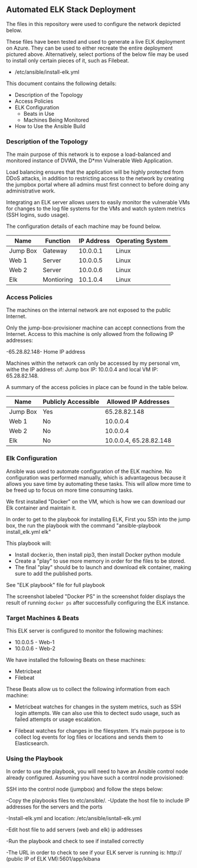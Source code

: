 ## Automated ELK Stack Deployment

The files in this repository were used to configure the network depicted below.



These files have been tested and used to generate a live ELK deployment on Azure. They can be used to either recreate the entire deployment pictured above. Alternatively, select portions of the below file may be used to install only certain pieces of it, such as Filebeat.

 - /etc/ansible/install-elk.yml

This document contains the following details:
- Description of the Topology
- Access Policies
- ELK Configuration
  - Beats in Use
  - Machines Being Monitored
- How to Use the Ansible Build


### Description of the Topology

The main purpose of this network is to expose a load-balanced and monitored instance of DVWA, the D*mn Vulnerable Web Application.

Load balancing ensures that the application will be highly protected from DDoS attacks, in addition to restricting access to the network by creating the jumpbox portal where all admins must first connect to before doing any administrative work.


Integrating an ELK server allows users to easily monitor the vulnerable VMs for changes to the log file systems for the VMs and watch system metrics (SSH logins, sudo usage).


The configuration details of each machine may be found below.


| Name     | Function | IP Address | Operating System |
|----------|----------|------------|------------------|
| Jump Box | Gateway   | 10.0.0.1   | Linux            |
|  Web 1   | Server    | 10.0.0.5   | Linux            |
|  Web 2   | Server    | 10.0.0.6   | Linux            |
|  Elk     | Montioring| 10.1.0.4   | Linux            |

### Access Policies

The machines on the internal network are not exposed to the public Internet. 

Only the jump-box-provisioner machine can accept connections from the Internet. Access to this machine is only allowed from the following IP addresses:

-65.28.82.148- Home IP address 

Machines within the network can only be accessed by my personal vm, withe the IP address of:
Jump box IP: 10.0.0.4 and local VM IP: 65.28.82.148.


A summary of the access policies in place can be found in the table below.

| Name     | Publicly Accessible | Allowed IP Addresses  |
|----------|---------------------|---------------------- |
| Jump Box |  Yes                | 65.28.82.148          |
| Web 1    |  No                 | 10.0.0.4              |
| Web 2    |  No                 | 10.0.0.4              |
| Elk      |  No                 | 10.0.0.4, 65.28.82.148|
### Elk Configuration

Ansible was used to automate configuration of the ELK machine. No configuration was performed manually, which is advantageous because it allows you save time by automating these tasks. This will allow more time to be freed up to focus on more time consuming tasks.  

We first installed "Docker" on the VM, which is how we can download our Elk container and maintain it.

In order to get to the playbook for installing ELK, First you SSh into the jump box, the run the playbook with the command "ansible-playbook install_elk.yml elk"  

This playbook will: 

- Install docker.io, then install pip3, then install Docker python module
- Create a "play" to use more memory in order for the files to be stored.
- The final "play" should be to launch and download elk container, making sure to add the published ports. 

See "ELK playbook" file for full playbook

The screenshot labeled "Docker PS" in the screenshot folder displays the result of running `docker ps` after successfully configuring the ELK instance.


### Target Machines & Beats
This ELK server is configured to monitor the following machines:
- 10.0.0.5 - Web-1
- 10.0.0.6 - Web-2

We have installed the following Beats on these machines:
- Metricbeat
- Filebeat

These Beats allow us to collect the following information from each machine:
- Metricbeat watches for changes in the system metrics, such as SSH login attempts. We can also use this to dectect sudo usage, such as failed attempts or usage escalation.

- Filebeat watches for changes in the filesystem. It's main purpose is to collect log events for log files or locations and sends them to Elasticsearch.

### Using the Playbook
In order to use the playbook, you will need to have an Ansible control node already configured. Assuming you have such a control node provisioned: 


SSH into the control node (jumpbox) and follow the steps below:

 -Copy the playbooks files to etc/ansible/.
 -Update the host file to include IP addresses for the servers and the ports
    
 -Install-elk.yml and location: /etc/ansible/isntall-elk.yml
   
 -Edit host file to add servers (web and elk) ip addresses
 
 -Run the playbook and check to see if installed correctly 
   
-The URL in order to check to see if your ELK server is running is: http:// (public IP of ELK VM):5601/app/kibana

        



